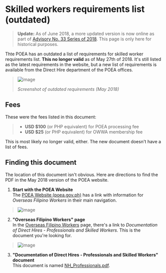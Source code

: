 # Skilled workers requirements list (outdated)

> **Update:** As of June 2018, a more updated version is now online as part of [Advisory No. 33 Series of 2018](http://www.poea.gov.ph/advisories/2018/Advisory-33-2018.pdf). This page is only here for historical purposes.

Thte POEA has an outdated a list of requirements for skilled worker requirements list. **This no longer valid** as of May 27th of 2018. It's still listed as the latest requirements in the website, but a new list of requirements is available from the Direct Hire department of the POEA offices.

> ![image](https://user-images.githubusercontent.com/74385/40553239-97ec3dde-6074-11e8-88a0-885f866b8ace.png)
>
> _Screenshot of outdated requirements (May 2018)_

## Fees

These were the fees listed in this document:

> - **USD \$100** (or PHP equivalent) for POEA processing fee
> - **USD \$25** (or PHP equivalent) for OWWA membership fee

This is most likely no longer valid, either. The new document doesn't have a list of fees.

## Finding this document

The location of this document isn't obvious. Here are directions to find the PDF in the May 2018 version of the POEA website.

1. **Start with the POEA Website**<br>
   The [POEA Website (poea.gov.ph)](http://poea.gov.ph) has a link with information for _Overseas Filipino Workers_ in their main navigation.

> ![image](https://user-images.githubusercontent.com/74385/40553404-1deb9fb0-6075-11e8-8247-22f4d489f35c.png)

2. **"Overseas Filipino Workers" page**<br>
   In the [Overseas Filipino Workers](http://www.poea.gov.ph/services/workers.html) page, there's a link to _Documentation of Direct Hires - Professionals and Skilled Workers._ This is the document you're looking for.

> ![image](https://user-images.githubusercontent.com/74385/40553148-5d274ba8-6074-11e8-98ec-bd7e9fc66019.png)

3. **"Documentation of Direct Hires - Professionals and Skilled Workers" document** <br>
   This document is named [NH_Professionals.pdf](http://www.poea.gov.ph/services/workers/NH_Professionals.pdf).
